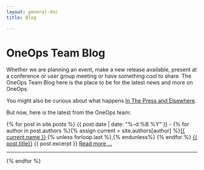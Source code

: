 ```yaml
---
layout: general-doc
title: Blog

---
```


# OneOps Team Blog

Whether we are planning an event, make a new release available, present at a conference or user group meeting
or have something cool to share. The OneOps Team Blog here is the place to be for the latest news and more on OneOps.

You might also be curious about what happens [In The Press and Elsewhere](/general/in-the-press.html).

But now, here is the latest from the OneOps team:

{% for post in site.posts %}
{{ post.date | date: "%-d %B %Y" }} -
{% for author in post.authors %}{% assign current = site.authors[author] %}<a href="{{ current.web }}">{{ current.name }}</a>
{% unless forloop.last %},{% endunless%}
{% endfor %}
<a href="{{ post.url }}" class="blogtitle">{{ post.title}}</a>
{{ post.excerpt }}
<a href="{{ post.url }}">Read more ...</a>
<hr>
{% endfor %}

